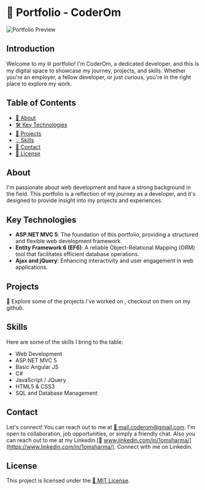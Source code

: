 ﻿# 🚀 Portfolio - CoderOm

![Portfolio Preview](https://coderom.databoltahai.in/Content/projectAssets/Images/About/coderom-home-preview.png)

## Introduction

Welcome to my 🌐 portfolio! I'm CoderOm, a dedicated developer, and this is my digital space to showcase my journey, projects, and skills. Whether you're an employer, a fellow developer, or just curious, you're in the right place to explore my work.

## Table of Contents

- [📌 About](#about)
- [🛠️ Key Technologies](#key-technologies)
- [💼 Projects](#projects)
- [💡 Skills](#skills)
- [📧 Contact](#contact)
- [📝 License](#license)

## About

I'm passionate about web development and have a strong background in the field. This portfolio is a reflection of my journey as a developer, and it's designed to provide insight into my projects and experiences.

## Key Technologies

- **ASP.NET MVC 5**: The foundation of this portfolio, providing a structured and flexible web development framework.
- **Entity Framework 6 (EF6)**: A reliable Object-Relational Mapping (ORM) tool that facilitates efficient database operations.
- **Ajax and jQuery**: Enhancing interactivity and user engagement in web applications.

## Projects

🚀 Explore some of the projects I've worked on , checkout on them on my github. 

## Skills

Here are some of the skills I bring to the table:

- Web Development
- ASP.NET MVC 5
- Basic Angular JS
- C#
- JavaScript / JQuery
- HTML5 & CSS3
- SQL and Database Management

## Contact

Let's connect! You can reach out to me at [📧 mail.coderom@gmail.com](mailto:mail.coderom@gmail.com). I'm open to collaboration, job opportunities, or simply a friendly chat.
Also you can reach out to me at my Linkedin [🔗 www.linkedin.com/in/1omsharma/](https://www.linkedin.com/in/1omsharma/). Connect with me on Linkedin.

## License

This project is licensed under the [📝 MIT License](LICENSE).
